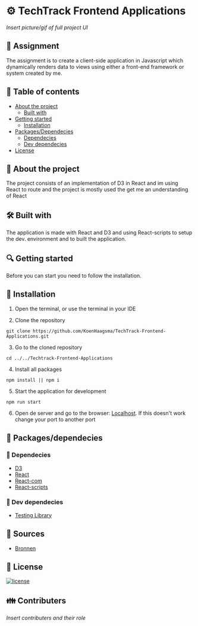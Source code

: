 # ⚙ TechTrack Frontend Applications
*Insert picture/gif of full project UI*

## 📂 Assignment
The assignment is to create a client-side application in Javascript which dynamically renders data to views using either a front-end framework or system created by me.

## 🧾 Table of contents
-   [About the project](##About-the-project)
      * [Built with](###Built-with)
-   [Getting started](##Getting-started)
      * [Installation](##Installation)
-   [Packages/Dependecies](##Packages/dependecies)
      * [Dependecies](##Dependecies)
      * [Dev dependecies](##Dev-dependecies)
-   [License](##License)

## 📖 About the project
The project consists of an implementation of D3 in React and im using React to route and the project is mostly used the get me an understanding of React

## 🛠 Built with
The application is made with React and D3 and using React-scripts to setup the dev. environment and to built the application.

## 🔍 Getting started
Before you can start you need to follow the installation.

## 🔨 Installation
1. Open the terminal, or use the terminal in your IDE

2. Clone the repository
```
git clone https://github.com/KoenHaagsma/TechTrack-Frontend-Applications.git
```
3. Go to the cloned repository
```
cd ../../Techtrack-Frontend-Applications
```
4. Install all packages
```
npm install || npm i
```
5. Start the application for development
```
npm run start
```
6. Open de server and go to the browser: [Localhost](http://localhost:3000/). If this doesn't work change your port to another port

## 🧰 Packages/dependecies

### 🧱 Dependecies
- [D3](https://www.npmjs.com/package/d3)
- [React](https://www.npmjs.com/package/react)
- [React-com](https://www.npmjs.com/package/react-dom)
- [React-scripts](https://www.npmjs.com/package/react-scripts)

### 🧱 Dev dependecies
- [Testing Library](https://testing-library.com/)

## 📑 Sources
- [Bronnen]()

## 🔖 License
[![license](https://img.shields.io/github/license/DAVFoundation/captain-n3m0.svg?style=flat-square)]()

## 👪 Contributers
*Insert contributers and their role*
